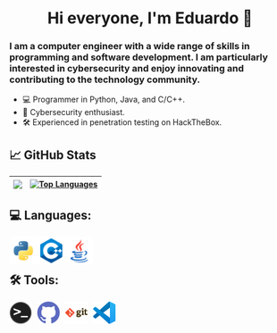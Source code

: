 <h1 align="center">
    Hi everyone, I'm Eduardo 👋
</h1>

### I am a computer engineer with a wide range of skills in programming and software development. I am particularly interested in cybersecurity and enjoy innovating and contributing to the technology community.

- 💻 Programmer in Python, Java, and C/C++.
- 🔐 Cybersecurity enthusiast.
- 🛠️ Experienced in penetration testing on HackTheBox.



## &#x1f4c8; GitHub Stats

|<a href="https://github.com/Eduardo99RP/Eduardo99RP"><img align="center" src="https://github-readme-stats.vercel.app/api?username=Eduardo99RP&amp;rank_icon=github&amp;repo=github-readme-stats&amp;title_color=fff&amp;icon_color=f9f9f9&amp;text_color=9f9f9f&amp;bg_color=151515" /></a>|<a href="https://github.com/anuraghazra/github-readme-stats"><img align="center" src="https://github-readme-stats.vercel.app/api/top-langs/?username=Eduardo99RP&layout=compact&rank_icon=github&repo=github-readme-stats&title_color=fff&icon_color=f9f9f9&text_color=9f9f9f&bg_color=151515" alt="Top Languages"/></a> |
| ------------- | ------------- |


## 💻  Languages:
<img align="left" alt="Python" width="50px" src="https://raw.githubusercontent.com/github/explore/80688e429a7d4ef2fca1e82350fe8e3517d3494d/topics/python/python.png" />

<img align="left" alt="C" width="50px" src="/iconos/icons8-c++-48.png" />

<img align="left" alt="Java" width="50px" src="/iconos/icons8-java-48.png" />



<br/> <!-- Esto es para el salto de línea -->
<br/>
## 🛠️ Tools:
<img align="left" alt="Terminal" width="40px" src="https://raw.githubusercontent.com/github/explore/80688e429a7d4ef2fca1e82350fe8e3517d3494d/topics/terminal/terminal.png" style="margin-right: 10px;" />

<img align="left" alt="GitHub" width="40px" src="/iconos/github-icon-2.svg" style="margin-right: 10px;" />

<img align="left" height="40" src="https://raw.githubusercontent.com/github/explore/80688e429a7d4ef2fca1e82350fe8e3517d3494d/topics/git/git.png" style="margin-right: 10px;">

<img align="left" alt="Visual Studio Code" width="40px" src="https://raw.githubusercontent.com/github/explore/78df643247d429f6cc873026c0622819ad797942/topics/visual-studio-code/visual-studio-code.png"/>

<br/> <!-- Otro salto de línea al final si es necesario -->

